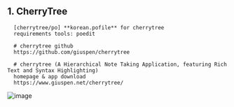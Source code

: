 ## 1. CherryTree

      [cherrytree/po] **korean.pofile** for cherrytree
      requirements tools: poedit

      # cherrytree github
      https://github.com/giuspen/cherrytree  

      # cherrytree (A Hierarchical Note Taking Application, featuring Rich Text and Syntax Highlighting)
      homepage & app download
      https://www.giuspen.net/cherrytree/


![image](https://user-images.githubusercontent.com/10227352/181694730-110284ce-6470-495a-bade-cf38221efd8e.png)
